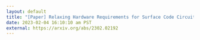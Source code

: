 ```yaml
---
layout: default
title: "[Paper] Relaxing Hardware Requirements for Surface Code Circuits using Time-dynamics"
date: 2023-02-04 16:10:10 am PST
external: https://arxiv.org/abs/2302.02192
---
```

